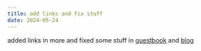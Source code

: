 ```yaml
---
title: add links and fix stuff
date: 2024-05-24
---
```

added links in more and fixed some stuff in [guestbook](/guestbook) and [blog](/blog)